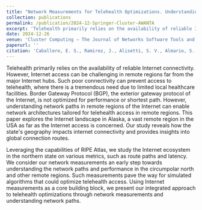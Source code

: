 ```yaml
---
title: "Network Measurements for Telehealth Optimizations. Understanding Internet Paths in Remote Regions"
collection: publications
permalink: /publication/2024-12-Springer-Cluster-AWANTA
excerpt: 'Telehealth primarily relies on the availability of reliable Internet connectivity. However, Internet access can be challenging in remote regions far from the major Internet hubs. Such poor connectivity can prevent access to telehealth, where there is a tremendous need due to limited local healthcare facilities. Border Gateway Protocol (BGP), the exterior gateway protocol of the Internet, is not optimized for performance or shortest path. However, understanding network paths in remote regions of the Internet can enable network architectures tailored for telehealth access in remote regions. This paper explores the Internet landscape in Alaska, a vast remote region in the USA as far as the Internet access is concerned. Our study reveals how the state&#39;s geography impacts internet connectivity and provides insights into global connection routes. Leveraging the capabilities of RIPE Atlas, we study the Internet ecosystem in the northern state on various metrics, such as route paths and latency. We consider our network measurements an early step towards understanding the network paths and performance in the circumpolar north and other remote regions. Such measurements pave the way for simulated algorithms that could optimize telehealth access. Using Internet measurements as a core building block, we present our integrated approach to telehealth optimizations through network measurements and understanding network paths.'
date: 2024-12-26
venue: 'Cluster Computing – The Journal of Networks Software Tools and Applications (CLUSTER)'
paperurl: ''
citation: 'Caballero, E. S., Ramirez, J., Alisetti, S. V., Almario, S., and <b>Kathiravelu, P. Network Measurements for Telehealth Optimizations. Understanding Internet Paths in Remote Regions.</b> In Cluster Computing – The Journal of Networks Software Tools and Applications (CLUSTER). December 2024. Accepted. Springer.'
---
```


Telehealth primarily relies on the availability of reliable Internet connectivity. However, Internet access can be challenging in remote regions far from the major Internet hubs. Such poor connectivity can prevent access to telehealth, where there is a tremendous need due to limited local healthcare facilities. Border Gateway Protocol (BGP), the exterior gateway protocol of the Internet, is not optimized for performance or shortest path. However, understanding network paths in remote regions of the Internet can enable network architectures tailored for telehealth access in remote regions. This paper explores the Internet landscape in Alaska, a vast remote region in the USA as far as the Internet access is concerned. Our study reveals how the state's geography impacts internet connectivity and provides insights into global connection routes. 

Leveraging the capabilities of RIPE Atlas, we study the Internet ecosystem in the northern state on various metrics, such as route paths and latency. We consider our network measurements an early step towards understanding the network paths and performance in the circumpolar north and other remote regions. Such measurements pave the way for simulated algorithms that could optimize telehealth access. Using Internet measurements as a core building block, we present our integrated approach to telehealth optimizations through network measurements and understanding network paths. 
